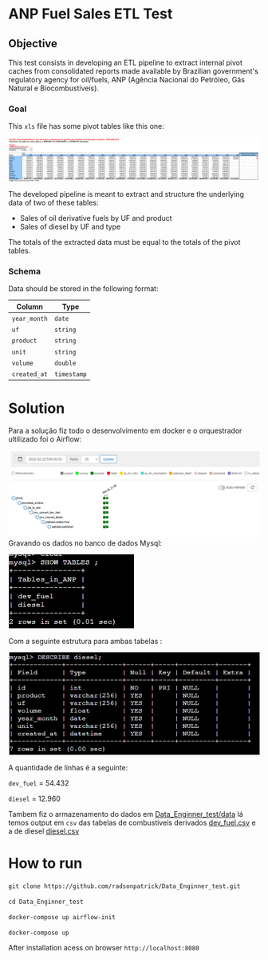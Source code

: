 # ANP Fuel Sales ETL Test

## Objective

This test consists in developing an ETL pipeline to extract internal pivot caches from consolidated reports made available by Brazilian government's regulatory agency for oil/fuels, ANP (Agência Nacional do Petróleo, Gás Natural e Biocombustíveis).
### Goal

This `xls` file has some pivot tables like this one:

![Pivot Table](./images/pivot.png)

The developed pipeline is meant to extract and structure the underlying data of two of these tables:
- Sales of oil derivative fuels by UF and product
- Sales of diesel by UF and type

The totals of the extracted data must be equal to the totals of the pivot tables.

### Schema

Data should be stored in the following format:

| Column       | Type        |
| ------------ | ----------- |
| `year_month` | `date`      |
| `uf`         | `string`    |
| `product`    | `string`    |
| `unit`       | `string`    |
| `volume`     | `double`    |
| `created_at` | `timestamp` |

# Solution
Para a solução fiz todo o desenvolvimento em docker  e o orquestrador ultilizado foi  o Airflow:

![Aiflow](./images/airflow.jpg)
Gravando os dados no banco de dados Mysql:

![mysql](./images/mysql.jpg)

Com a seguinte estrutura para ambas tabelas :

![estrutura](./images/diesel.jpg)

A quantidade de linhas é a seguinte:

`dev_fuel` = 54.432

`diesel` = 12.960

Tambem fiz o armazenamento do dados em  [Data_Enginner_test/data](https://github.com/radsonpatrick/Data_Enginner_test/tree/main/data) lá temos output em `csv` das tabelas de combustiveis derivados [dev_fuel.csv](https://github.com/radsonpatrick/Data_Enginner_test/blob/main/data/dev_fuel.csv) e a de diesel [diesel.csv](https://github.com/radsonpatrick/Data_Enginner_test/blob/main/data/diesel.csv) 

# How to run
`git clone https://github.com/radsonpatrick/Data_Enginner_test.git`

`cd Data_Enginner_test`

`docker-compose up airflow-init`

`docker-compose up`

After installation acess on browser `http://localhost:8080`
